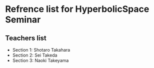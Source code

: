 # Refrence list for HyperbolicSpace Seminar

## Teachers list
- Section 1: Shotaro Takahara
- Section 2: Sei Takeda
- Section 3: Naoki Takeyama
